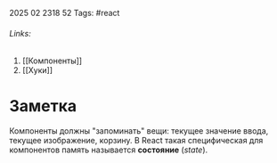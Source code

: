 2025 02 2318 52
Tags: #react 
###### Links: 
1) [[Компоненты]]
2) [[Хуки]]
# Заметка
Компоненты должны "запоминать" вещи: текущее значение ввода, текущее изображение, корзину. В React такая специфическая для компонентов память называется **состояние** (_state_).